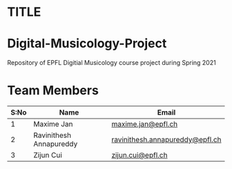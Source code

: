 # TITLE

# Digital-Musicology-Project

Repository of EPFL Digitial Musicology course project during Spring 2021

# Team Members

| S:No | Name                    | Email                           |
| ---- | ----------------------- | ------------------------------- |
| 1    | Maxime Jan              | maxime.jan@epfl.ch              |
| 2    | Ravinithesh Annapureddy | ravinithesh.annapureddy@epfl.ch |
| 3    | Zijun Cui               | zijun.cui@epfl.ch
